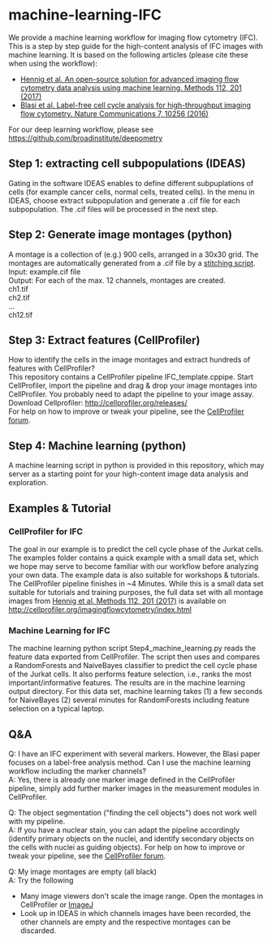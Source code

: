 # machine-learning-IFC
We provide a machine learning workflow for imaging flow cytometry (IFC). This is a step by step guide for the high-content analysis of IFC images with machine learning. It is based on the following articles (please cite these when using the workflow):
- [Hennig et al. An open-source solution for advanced imaging flow cytometry data analysis using machine learning. Methods 112, 201 (2017)](http://www.sciencedirect.com/science/article/pii/S1046202316302912)
- [Blasi et al. Label-free cell cycle analysis for high-throughput imaging flow cytometry. Nature Communications 7, 10256 (2016)](https://www.nature.com/articles/ncomms10256)

For our deep learning workflow, please see https://github.com/broadinstitute/deepometry

## Step 1: extracting cell subpopulations (IDEAS)
Gating in the software IDEAS enables to define different subpuplations of cells (for example cancer cells, normal cells, treated cells). In the menu in IDEAS, choose extract subpopulation and generate a .cif file for each subpopulation. The .cif files will be processed in the next step.

## Step 2: Generate image montages (python)
A montage is a collection of (e.g.) 900 cells, arranged in a 30x30 grid. The montages are automatically generated from a .cif file by a [stitching script](https://github.com/CellProfiler/stitching).  
Input: example.cif file  
Output: For each of the max. 12 channels, montages are created.  
ch1.tif  
ch2.tif  
...   
ch12.tif

## Step 3: Extract features (CellProfiler)
How to identify the cells in the image montages and extract hundreds of features with CellProfiler?  
This repository contains a CellProfiler pipeline IFC_template.cppipe. Start CellProfiler, import the pipeline and drag & drop your image montages into CellProfiler. You probably need to adapt the pipeline to your image assay.   
Download Cellprofiler: http://cellprofiler.org/releases/  
For help on how to improve or tweak your pipeline, see the [CellProfiler forum](http://forum.cellprofiler.org/).  

## Step 4: Machine learning (python)
A machine learning script in python is provided in this repository, which may server as a starting point for your high-content image data analysis and exploration.  



## Examples & Tutorial
### CellProfiler for IFC
The goal in our example is to predict the cell cycle phase of the Jurkat cells. The examples folder contains a quick example with a small data set, which we hope may serve to become familiar with our workflow before analyzing your own data. The example data is also suitable for workshops & tutorials. The CellProfiler pipeline finishes in ~4 Minutes. While this is a small data set suitable for tutorials and training purposes, the full data set with all montage images from [Hennig et al. Methods 112, 201 (2017)](http://www.sciencedirect.com/science/article/pii/S1046202316302912) is available on http://cellprofiler.org/imagingflowcytometry/index.html

### Machine Learning for IFC
The machine learning python script Step4_machine_learning.py reads the feature data exported from CellProfiler. The script then uses and compares a RandomForests and NaiveBayes classifier to predict the cell cycle phase of the Jurkat cells. It also performs feature selection, i.e., ranks the most important/informative features. The results are in the machine learning output directory. For this data set, machine learning takes (1) a few seconds for NaiveBayes (2) several minutes for RandomForests including feature selection on a typical laptop.  


## Q&A
Q: I have an IFC experiment with several markers. However, the Blasi paper focuses on a label-free analysis method. Can I use the machine learning workflow including the marker channels?  
A: Yes, there is already one marker image defined in the CellProfiler pipeline, simply add further marker images in the measurement modules in CellProfiler.

Q: The object segmentation ("finding the cell objects") does not work well with my pipeline.  
A: If you have a nuclear stain, you can adapt the pipeline accordingly (identify primary objects on the nuclei, and identify secondary objects on the cells with nuclei as guiding objects). For help on how to improve or tweak your pipeline, see the [CellProfiler forum](http://forum.cellprofiler.org/).

Q: My image montages are empty (all black)  
A: Try the following
- Many image viewers don't scale the image range. Open the montages in CellProfiler or [ImageJ](https://fiji.sc/)  
- Look up in IDEAS in which channels images have been recorded, the other channels are empty and the respective montages can be discarded.  
